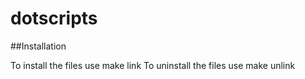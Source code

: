 # dotscripts

##Installation

To install the files use make link
To uninstall the files use make unlink
